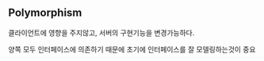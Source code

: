 ## Polymorphism

클라이언트에 영향을 주지않고, 서버의 구현기능을 변경가능하다.

양쪽 모두 인터페이스에 의존하기 때문에 초기에 인터페이스를 잘 모델링하는것이 중요

